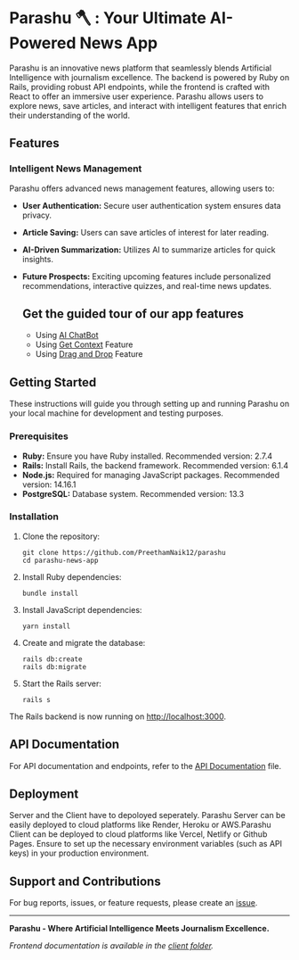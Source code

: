 # Parashu 🪓 : Your Ultimate AI-Powered News App

Parashu is an innovative news platform that seamlessly blends Artificial Intelligence with journalism excellence. The backend is powered by Ruby on Rails, providing robust API endpoints, while the frontend is crafted with React to offer an immersive user experience. Parashu allows users to explore news, save articles, and interact with intelligent features that enrich their understanding of the world.

## Features

### Intelligent News Management

Parashu offers advanced news management features, allowing users to:

- **User Authentication:** Secure user authentication system ensures data privacy.
- **Article Saving:** Users can save articles of interest for later reading.
- **AI-Driven Summarization:** Utilizes AI to summarize articles for quick insights.
- **Future Prospects:** Exciting upcoming features include personalized recommendations, interactive quizzes, and real-time news updates.

  ## Get the guided tour of our app features
  - Using [AI ChatBot](https://scribehow.com/shared/How_to_use_Parashu_Bot__tsxrMHbwSiKCAEXNdENJcg)
  - Using [Get Context](https://scribehow.com/shared/Accessing_and_Exploring_a_Context_of_a_News_Article__emoKBjaKRoCVNsEpPAmQJw) Feature
  - Using [Drag and Drop](https://scribehow.com/shared/How_to_Navigate_and_Use_Parashus_Drag_and_Drop_Feature__lbOORNk2S8yTBcLvJNBFLQ) Feature

## Getting Started

These instructions will guide you through setting up and running Parashu on your local machine for development and testing purposes.

### Prerequisites

- **Ruby:** Ensure you have Ruby installed. Recommended version: 2.7.4
- **Rails:** Install Rails, the backend framework. Recommended version: 6.1.4
- **Node.js:** Required for managing JavaScript packages. Recommended version: 14.16.1
- **PostgreSQL:** Database system. Recommended version: 13.3

### Installation

1. Clone the repository:
   ```
   git clone https://github.com/PreethamNaik12/parashu
   cd parashu-news-app
   ```

2. Install Ruby dependencies:
   ```
   bundle install
   ```

3. Install JavaScript dependencies:
   ```
   yarn install
   ```

4. Create and migrate the database:
   ```
   rails db:create
   rails db:migrate
   ```

5. Start the Rails server:
   ```
   rails s
   ```

The Rails backend is now running on [http://localhost:3000](http://localhost:3000).

## API Documentation

For API documentation and endpoints, refer to the [API Documentation]([/api_documentation.md](https://www.postman.com/interstellar-comet-634512/workspace/bits/request/29242271-dda96ebe-6140-4add-ae1c-c99854a85a71)) file.

## Deployment

Server and the Client have to depoloyed seperately.
Parashu Server can be easily deployed to cloud platforms like Render, Heroku or AWS.Parashu Client can be deployed to cloud platforms like Vercel, Netlify or Github Pages. 
Ensure to set up the necessary environment variables (such as API keys) in your production environment.

## Support and Contributions

For bug reports, issues, or feature requests, please create an [issue](https://github.com/PreethamNaik12/parashu/issues).

---

**Parashu - Where Artificial Intelligence Meets Journalism Excellence.**

*Frontend documentation is available in the [client folder](https://github.com/PreethamNaik12/parashu/tree/master/client).*
